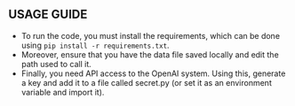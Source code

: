 ## USAGE GUIDE

- To run the code, you must install the requirements, which can be done using `pip install -r requirements.txt`. 
- Moreover, ensure that you have the data file saved locally and edit the path used to call it. 
- Finally, you need API access to the OpenAI system. Using this, generate a key and add it to a file called secret.py (or set it as an environment variable and import it).